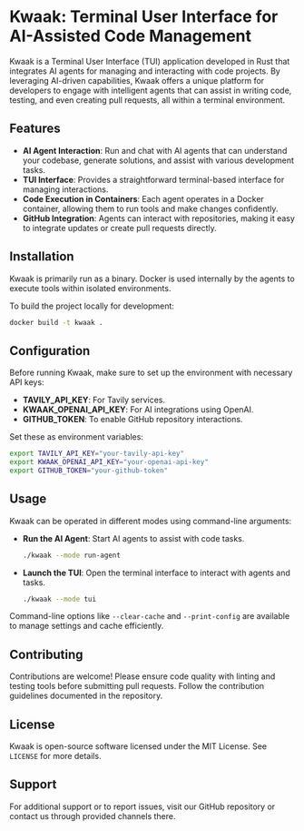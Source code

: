 # Kwaak: Terminal User Interface for AI-Assisted Code Management

Kwaak is a Terminal User Interface (TUI) application developed in Rust that integrates AI agents for managing and interacting with code projects. By leveraging AI-driven capabilities, Kwaak offers a unique platform for developers to engage with intelligent agents that can assist in writing code, testing, and even creating pull requests, all within a terminal environment.

## Features

- **AI Agent Interaction**: Run and chat with AI agents that can understand your codebase, generate solutions, and assist with various development tasks.
- **TUI Interface**: Provides a straightforward terminal-based interface for managing interactions.
- **Code Execution in Containers**: Each agent operates in a Docker container, allowing them to run tools and make changes confidently.
- **GitHub Integration**: Agents can interact with repositories, making it easy to integrate updates or create pull requests directly.

## Installation

Kwaak is primarily run as a binary. Docker is used internally by the agents to execute tools within isolated environments.

To build the project locally for development:

```bash
docker build -t kwaak .
```

## Configuration

Before running Kwaak, make sure to set up the environment with necessary API keys:

- **TAVILY_API_KEY**: For Tavily services.
- **KWAAK_OPENAI_API_KEY**: For AI integrations using OpenAI.
- **GITHUB_TOKEN**: To enable GitHub repository interactions.

Set these as environment variables:

```sh
export TAVILY_API_KEY="your-tavily-api-key"
export KWAAK_OPENAI_API_KEY="your-openai-api-key"
export GITHUB_TOKEN="your-github-token"
```

## Usage

Kwaak can be operated in different modes using command-line arguments:

- **Run the AI Agent**: Start AI agents to assist with code tasks.
  ```bash
  ./kwaak --mode run-agent
  ```

- **Launch the TUI**: Open the terminal interface to interact with agents and tasks.
  ```bash
  ./kwaak --mode tui
  ```

Command-line options like `--clear-cache` and `--print-config` are available to manage settings and cache efficiently.

## Contributing

Contributions are welcome! Please ensure code quality with linting and testing tools before submitting pull requests. Follow the contribution guidelines documented in the repository.

## License

Kwaak is open-source software licensed under the MIT License. See `LICENSE` for more details.

## Support

For additional support or to report issues, visit our GitHub repository or contact us through provided channels there.
